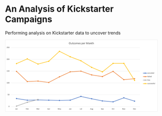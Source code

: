 # An Analysis of Kickstarter Campaigns
Performing analysis on Kickstarter data to uncover trends

![OutcomesPerMonth](https://github.com/juliomeza/kickstarter-analysis/blob/main/Outcomes%20per%20Month.png)
